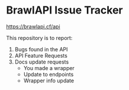 # BrawlAPI Issue Tracker

https://brawlapi.cf/api

This repository is to report:
1. Bugs found in the API
2. API Feature Requests
3. Docs update requests
    - You made a wrapper
    - Update to endpoints
    - Wrapper info update
    
